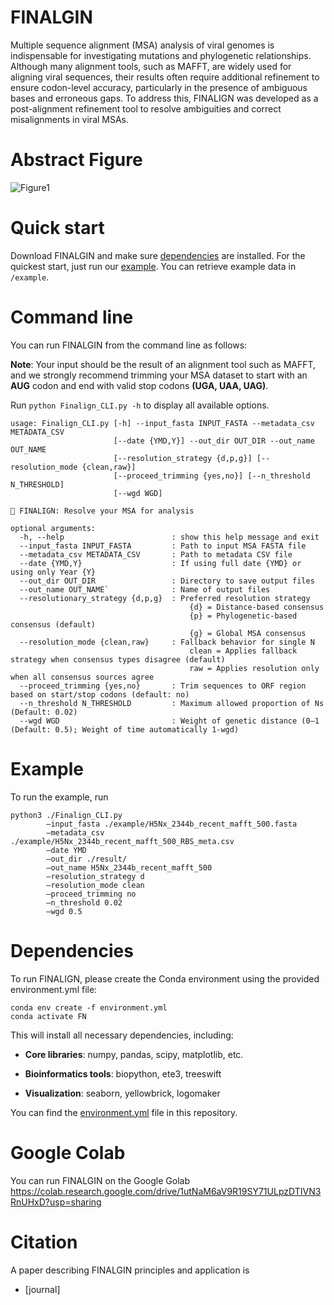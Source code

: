 # FINALGIN
Multiple sequence alignment (MSA) analysis of viral genomes is indispensable for investigating mutations and phylogenetic relationships. Although many alignment tools, such as MAFFT, are widely used for aligning viral sequences, their results often require additional refinement to ensure codon-level accuracy, particularly in the presence of ambiguous bases and erroneous gaps. To address this, FINALIGN was developed as a post-alignment refinement tool to resolve ambiguities and correct misalignments in viral MSAs.

# Abstract Figure

![Figure1](https://github.com/user-attachments/assets/0ae0edb2-7b5a-49dd-afbc-bc674bece8e8)

# Quick start
Download FINALGIN and make sure [dependencies](#Dependencies) are installed. For the quickest start, just run our [example](#example).
You can retrieve example data in `/example`.

# Command line
You can run FINALGIN from the command line as follows:

**Note**: Your input should be the result of an alignment tool such as MAFFT, and we strongly recommend trimming your MSA dataset to start with an **AUG** codon and end with valid stop codons **(UGA, UAA, UAG)**.

Run ``` python Finalign_CLI.py -h ```  to display all available options. 

```
usage: Finalign_CLI.py [-h] --input_fasta INPUT_FASTA --metadata_csv METADATA_CSV
                       [--date {YMD,Y}] --out_dir OUT_DIR --out_name OUT_NAME
                       [--resolution_strategy {d,p,g}] [--resolution_mode {clean,raw}]
                       [--proceed_trimming {yes,no}] [--n_threshold N_THRESHOLD]
                       [--wgd WGD]

🧬 FINALIGN: Resolve your MSA for analysis

optional arguments:
  -h, --help                        : show this help message and exit
  --input_fasta INPUT_FASTA         : Path to input MSA FASTA file
  --metadata_csv METADATA_CSV       : Path to metadata CSV file
  --date {YMD,Y}                    : If using full date {YMD} or using only Year {Y}
  --out_dir OUT_DIR                 : Directory to save output files
  --out_name OUT_NAME`              : Name of output files
  --resolutionary_strategy {d,p,g}  : Preferred resolution strategy
                                        {d} = Distance-based consensus
                                        {p} = Phylogenetic-based consensus (default)
                                        {g} = Global MSA consensus
  --resolution_mode {clean,raw}     : Fallback behavior for single N
                                        clean = Applies fallback strategy when consensus types disagree (default)
                                        raw = Applies resolution only when all consensus sources agree
  --proceed_trimming {yes,no}       : Trim sequences to ORF region based on start/stop codons (default: no)
  --n_threshold N_THRESHOLD         : Maximum allowed proportion of Ns (Default: 0.02)
  --wgd WGD                         : Weight of genetic distance (0–1 (Default: 0.5); Weight of time automatically 1-wgd)
```

# Example
To run the example, run

```
python3 ./Finalign_CLI.py
        —input_fasta ./example/H5Nx_2344b_recent_mafft_500.fasta
        —metadata_csv ./example/H5Nx_2344b_recent_mafft_500_RBS_meta.csv
        —date YMD
        —out_dir ./result/
        —out_name H5Nx_2344b_recent_mafft_500
        —resolution_strategy d
        —resolution_mode clean
        —proceed_trimming no
        —n_threshold 0.02
        —wgd 0.5
```

# Dependencies
To run FINALIGN, please create the Conda environment using the provided environment.yml file:
```
conda env create -f environment.yml
conda activate FN
```

This will install all necessary dependencies, including:

* **Core libraries**: numpy, pandas, scipy, matplotlib, etc.

* **Bioinformatics tools**: biopython, ete3, treeswift

* **Visualization**: seaborn, yellowbrick, logomaker

You can find the [environment.yml](environment.yml) file in this repository.

# Google Colab
You can run FINALGIN on the Google Golab https://colab.research.google.com/drive/1utNaM6aV9R19SY71ULpzDTIVN3RnUHxD?usp=sharing


# Citation
A paper describing FINALGIN principles and application is

* [journal]
